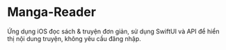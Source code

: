 # Manga-Reader
Ứng dụng iOS đọc sách &amp; truyện đơn giản, sử dụng SwiftUI và API để hiển thị nội dung truyện, không yêu cầu đăng nhập.

